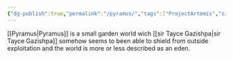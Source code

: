 ```yaml
---
{"dg-publish":true,"permalink":"/pyramus/","tags":["ProjectArtemis","sirTayceGazishpa","Sponsor"]}
---
```




[[Pyramus\|Pyramus]] is a small garden world wich [[sir Tayce Gazishpa\|sir Tayce Gazishpa]] somehow seems to been able to shield from outside exploitation and the world is more or less described as an eden. 





